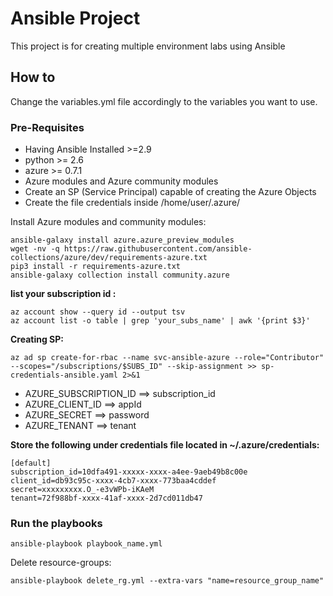 # Ansible Project

This project is for creating multiple environment labs using Ansible

## How to

Change the variables.yml file accordingly to the variables you want to use.

### Pre-Requisites

- Having Ansible Installed >=2.9
- python >= 2.6
- azure >= 0.7.1
- Azure modules and Azure community modules
- Create an SP (Service Principal) capable of creating the Azure Objects
- Create the file credentials inside /home/user/.azure/

Install Azure modules and community modules:
```
ansible-galaxy install azure.azure_preview_modules   
wget -nv -q https://raw.githubusercontent.com/ansible-collections/azure/dev/requirements-azure.txt
pip3 install -r requirements-azure.txt
ansible-galaxy collection install community.azure
```

__list your subscription id :__
```
az account show --query id --output tsv
az account list -o table | grep 'your_subs_name' | awk '{print $3}'
```
__Creating SP:__
```
az ad sp create-for-rbac --name svc-ansible-azure --role="Contributor" --scopes="/subscriptions/$SUBS_ID" --skip-assignment >> sp-credentials-ansible.yaml 2>&1
```
* AZURE_SUBSCRIPTION_ID ==> subscription_id <br>
* AZURE_CLIENT_ID ==> appId <br>
* AZURE_SECRET ==> password <br>
* AZURE_TENANT ==> tenant <br>

__Store the following under credentials file located in ~/.azure/credentials:__
```
[default]
subscription_id=10dfa491-xxxxx-xxxx-a4ee-9aeb49b8c00e
client_id=db93c95c-xxxx-4cb7-xxxx-773baa4cddef
secret=xxxxxxxxx.O_-e3vWPb-iKAeM
tenant=72f988bf-xxxx-41af-xxxx-2d7cd011db47
```

### Run the playbooks

```
ansible-playbook playbook_name.yml
```

Delete resource-groups:
```
ansible-playbook delete_rg.yml --extra-vars "name=resource_group_name"
```
